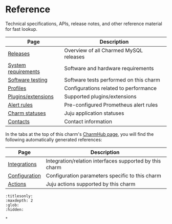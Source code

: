 
# Reference

Technical specifications, APIs, release notes, and other reference material for fast lookup.

| Page                      | Description                                       |
|-------------------------|-------------------------------------------------|
| [Releases](/reference/releases) | Overview of all Charmed MySQL releases |
| [System requirements](/reference/system-requirements) | Software and hardware requirements  |
| [Software testing](/reference/software-testing) | Software tests performed on this charm |
| [Profiles](/reference/profiles) | Configurations related to performance |
| [Plugins/extensions](/reference/plugins-extensions) |  Supported plugins/extensions |
| [Alert rules](/reference/alert-rules) | Pre-configured Prometheus alert rules |
| [Charm statuses](/reference/charm-statuses) | Juju application statuses |
| [Contacts](/reference/contacts) | Contact information |


In the tabs at the top of this charm's [CharmHub page](https://charmhub.io/mysql/), you will find the following automatically generated references:

| Page  | Description |
|----------|-------------------|
| [Integrations](https://charmhub.io/mysql/integrations) | Integration/relation interfaces supported by this charm |
| [Configuration](https://charmhub.io/mysql/configuration) | Configuration parameters specific to this charm |
| [Actions](https://charmhub.io/mysql/actions) | Juju actions supported by this charm |


```{toctree}
:titlesonly:
:maxdepth: 2
:glob:
:hidden:

*
```
